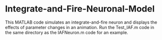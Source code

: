 # Integrate-and-Fire-Neuronal-Model
This MATLAB code simulates an integrate-and-fire neuron and displays the effects of parameter changes in an animation. Run the Test_IAF.m code in the same directory as the IAFNeuron.m code for an example.
